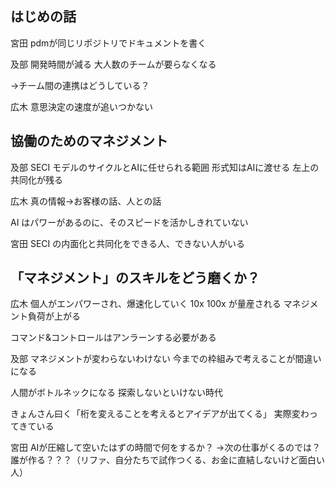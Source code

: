 ## はじめの話
宮田
pdmが同じリポジトリでドキュメントを書く


及部
開発時間が減る
大人数のチームが要らなくなる

→チーム間の連携はどうしている？

広木
意思決定の速度が追いつかない



## 協働のためのマネジメント
及部
SECI モデルのサイクルとAIに任せられる範囲
形式知はAIに渡せる
左上の共同化が残る

広木
真の情報→お客様の話、人との話

AI はパワーがあるのに、そのスピードを活かしきれていない


宮田
SECI の内面化と共同化をできる人、できない人がいる



## 「マネジメント」のスキルをどう磨くか？
広木
個人がエンパワーされ、爆速化していく
10x 100x が量産される
マネジメント負荷が上がる

コマンド&コントロールはアンラーンする必要がある


及部
マネジメントが変わらないわけない
今までの枠組みで考えることが間違いになる

人間がボトルネックになる
探索しないといけない時代

きょんさん曰く「桁を変えることを考えるとアイデアが出てくる」
実際変わってきている


宮田
AIが圧縮して空いたはずの時間で何をするか？
→次の仕事がくるのでは？誰が作る？？？（リファ、自分たちで試作つくる、お金に直結しないけど面白い人）










